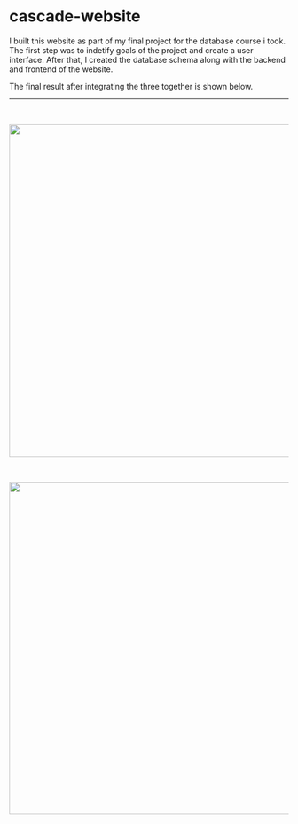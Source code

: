 # cascade-website

I built this website as part of my final project for the database course i took. The first step was to indetify goals of the project and create a user interface. After that, I created the database schema along with the backend and frontend of the website.

The final result after integrating the three together is shown below.

---

<br>

<p align="center"><img src="https://github.com/ahmed-dys99/cascade-website/blob/main/demo/demo-1.gif" width="600"></p>

<br>

<p align="center"><img src="https://github.com/ahmed-dys99/cascade-website/blob/main/demo/demo-2.gif" width="600"></p>

<br>
